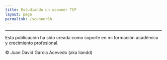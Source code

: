 ```yaml
---
title: Estudiando un scanner TCP
layout: page
permalink: /scannerSh
---
```


---

Esta publicación ha sido creada como soporte en mi formación académica y crecimiento profesional.

© Juan David Garcia Acevedo (aka liandd)